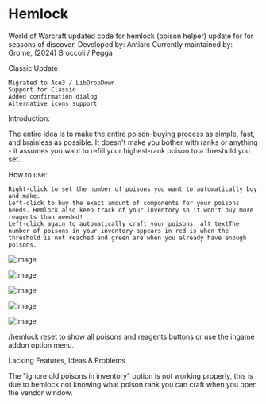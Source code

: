 # Hemlock
World of Warcraft updated code for hemlock (poison helper) update for for seasons of discover.
Developed by: Antiarc
Currently maintained by: Grome, (2024) Broccoli / Pegga 

Classic Update

    Migrated to Ace3 / LibDropDown
    Support for Classic
    Added confirmation dialog
    Alternative icons support

Introduction:

The entire idea is to make the entire poison-buying process as simple, fast, and brainless as possible. It doesn't make you bother with ranks or anything - it assumes you want to refill your highest-rank poison to a threshold you set.

How to use:

    Right-click to set the number of poisons you want to automatically buy and make.
    Left-click to buy the exact amount of components for your poisons needs. Hemlock also keep track of your inventory so it won't buy more reagents than needed!
    Left-click again to automatically craft your poisons. alt textThe number of poisons in your inventory appears in red is when the threshold is not reached and green are when you already have enough poisons. 


![image](https://github.com/user-attachments/assets/e249d40e-3d44-4da2-8dd6-6a7a42a70938)

![image](https://github.com/user-attachments/assets/39e70a18-0d52-45f6-af54-7a21e1c25c0c)

![image](https://github.com/user-attachments/assets/299c0752-5de2-4205-909f-1ba6528223ec)

![image](https://github.com/user-attachments/assets/8fe4a416-486d-4603-b5fe-03da2cc66543)

![image](https://github.com/user-attachments/assets/d3174282-f895-4746-b269-4944fbe8dc66)


/hemlock reset to show all poisons and reagents buttons or use the ingame addon option menu.

Lacking Features, Ideas & Problems

The "ignore old poisons in inventory" option is not working properly, this is due to hemlock not knowing what poison rank you can craft when you open the vendor window.
